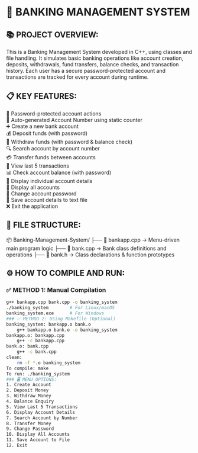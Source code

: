 
# 🏦 BANKING MANAGEMENT SYSTEM
## 📚 PROJECT OVERVIEW:
This is a Banking Management System developed in C++, using classes and file handling. It simulates basic banking operations like account creation, deposits, withdrawals, fund transfers, balance checks, and transaction history. Each user has a secure password-protected account and transactions are tracked for every account during runtime.
## 📋 KEY FEATURES:
🔐 Password-protected account actions  
🔢 Auto-generated Account Number using static counter  
➕ Create a new bank account  
💰 Deposit funds (with password)  
💸 Withdraw funds (with password & balance check)  
🔍 Search account by account number  
💳 Transfer funds between accounts  
📜 View last 5 transactions  
📊 Check account balance (with password)  
🧾 Display individual account details  
📂 Display all accounts  
🔑 Change account password  
💾 Save account details to text file  
❌ Exit the application  
## 📂 FILE STRUCTURE:
📦 Banking-Management-System/
├── 🧾 bankapp.cpp -> Menu-driven main program logic
├── 🧾 bank.cpp -> Bank class definitions and operations
├── 📘 bank.h -> Class declarations & function prototypes
## ⚙️ HOW TO COMPILE AND RUN:
### ✅ METHOD 1: Manual Compilation
```bash
g++ bankapp.cpp bank.cpp -o banking_system
./banking_system        # For Linux/macOS
banking_system.exe      # For Windows
### ✅ METHOD 2: Using Makefile (Optional)
banking_system: bankapp.o bank.o
	g++ bankapp.o bank.o -o banking_system
bankapp.o: bankapp.cpp
	g++ -c bankapp.cpp
bank.o: bank.cpp
	g++ -c bank.cpp
clean:
	rm -f *.o banking_system
To compile: make
To run: ./banking_system
### 🖥️ MENU OPTIONS:
1. Create Account
2. Deposit Money
3. Withdraw Money
4. Balance Enquiry
5. View Last 5 Transactions
6. Display Account Details
7. Search Account by Number
8. Transfer Money
9. Change Password
10. Display All Accounts
11. Save Account to File
12. Exit

